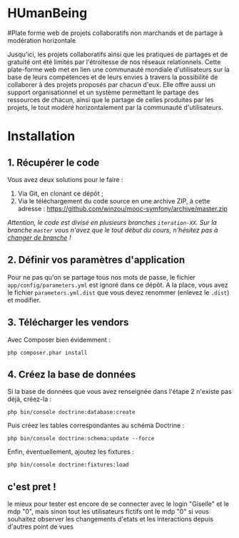 HUmanBeing
==========

#Plate forme web de projets collaboratifs non marchands et de partage à modération horizontale

Jusqu'ici, les projets collaboratifs ainsi que les pratiques de partages et de gratuité ont été limités par l'étroitesse de nos réseaux relationnels. Cette plate-forme web met en lien une communauté mondiale d'utilisateurs sur la base de leurs compétences et de leurs envies à travers la possibilité de collaborer à des projets proposés par chacun d'eux. Elle offre aussi un support organisationnel et un système permettant le partage des ressources de chacun, ainsi que le partage de celles produites par les projets, le tout modéré horizontalement par la communauté d'utilisateurs.

# Installation
## 1. Récupérer le code
Vous avez deux solutions pour le faire :

1. Via Git, en clonant ce dépôt ;
2. Via le téléchargement du code source en une archive ZIP, à cette adresse : https://github.com/winzou/mooc-symfony/archive/master.zip

*Attention, le code est divisé en plusieurs branches `iteration-XX`. Sur la branche `master` vous n'avez que le tout début du cours, n'hésitez pas à [changer de branche](https://github.com/winzou/mooc-symfony/branches) !*

## 2. Définir vos paramètres d'application
Pour ne pas qu'on se partage tous nos mots de passe, le fichier `app/config/parameters.yml` est ignoré dans ce dépôt. A la place, vous avez le fichier `parameters.yml.dist` que vous devez renommer (enlevez le `.dist`) et modifier.

## 3. Télécharger les vendors
Avec Composer bien évidemment :

    php composer.phar install

## 4. Créez la base de données
Si la base de données que vous avez renseignée dans l'étape 2 n'existe pas déjà, créez-la :

    php bin/console doctrine:database:create

Puis créez les tables correspondantes au schéma Doctrine :

    php bin/console doctrine:schema:update --force

Enfin, éventuellement, ajoutez les fixtures :

    php bin/console doctrine:fixtures:load


## c'est pret !
le mieux pour tester est encore de se connecter avec le login "Giselle" et le mdp "0", mais sinon tout les utilisateurs fictifs ont le mdp "0" si vous souhaitez observer les changements d'etats et les interactions depuis d'autres point de vues
